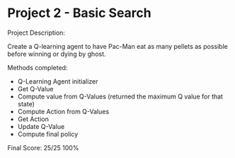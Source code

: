 # Project 2 - Basic Search

Project Description:

Create a Q-learning agent to have Pac-Man eat as many pellets as possible before winning or dying by ghost.

Methods completed:
+ Q-Learning Agent initializer
+ Get Q-Value
+ Compute value from Q-Values (returned the maximum Q value for that state)
+ Compute Action from Q-Values
+ Get Action
+ Update Q-Value
+ Compute final policy

Final Score: 
25/25
100%
